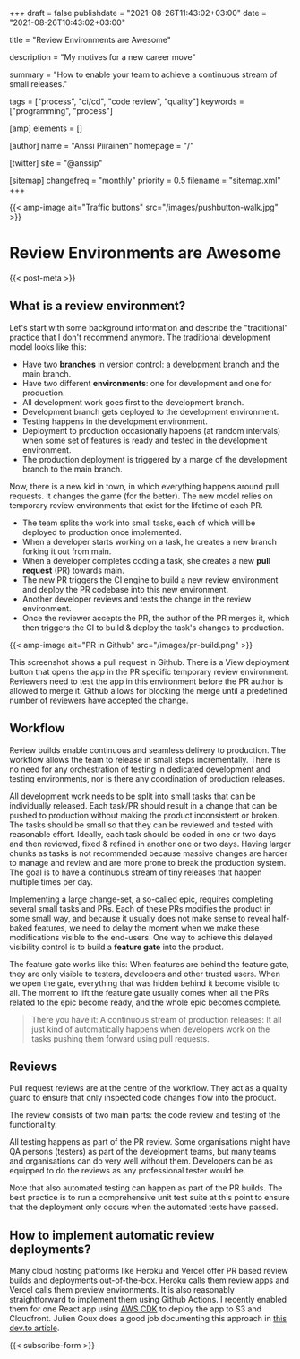 +++
draft = false
publishdate = "2021-08-26T11:43:02+03:00"
date = "2021-08-26T10:43:02+03:00"

title = "Review Environments are Awesome"

description = "My motives for a new career move"

summary = "How to enable your team to achieve a continuous stream of small releases."

tags = ["process", "ci/cd", "code review", "quality"]
keywords = ["programming", "process"]

[amp]
    elements = []

[author]
    name = "Anssi Piirainen"
    homepage = "/"

[twitter]
    site = "@anssip"

[sitemap]
    changefreq = "monthly"
    priority = 0.5
    filename = "sitemap.xml"
+++

{{< amp-image alt="Traffic buttons" src="/images/pushbutton-walk.jpg" >}}

# Review Environments are Awesome

{{< post-meta >}}

## What is a review environment?

Let's start with some background information and describe the "traditional" practice that I don't recommend anymore. The traditional development model looks like this:

* Have two **branches** in version control: a development branch and the main branch.
* Have two different **environments**: one for development and one for production.
* All development work goes first to the development branch.
* Development branch gets deployed to the development environment.
* Testing happens in the development environment.
* Deployment to production occasionally happens (at random intervals) when some set of features is ready and tested in the development environment.
* The production deployment is triggered by a marge of the development branch to the main branch.

Now, there is a new kid in town, in which everything happens around pull requests. It changes the game (for the better). The new model relies on temporary review environments that exist for the lifetime of each PR.

* The team splits the work into small tasks, each of which will be deployed to production once implemented.
* When a developer starts working on a task, he creates a new branch forking it out from main.
* When a developer completes coding a task, she creates a new **pull request** (PR) towards main.
* The new PR triggers the CI engine to build a new review environment and deploy the PR codebase into this new environment.
* Another developer reviews and tests the change in the review environment.
* Once the reviewer accepts the PR, the author of the PR merges it, which then triggers the CI to build & deploy the task's changes to production.

{{< amp-image alt="PR in Github" src="/images/pr-build.png" >}}

This screenshot shows a pull request in Github. There is a View deployment button that opens the app in the PR specific temporary review environment. Reviewers need to test the app in this environment before the PR author is allowed to merge it. Github allows for blocking the merge until a predefined number of reviewers have accepted the change.

## Workflow

Review builds enable continuous and seamless delivery to production. The workflow allows the team to release in small steps incrementally. There is no need for any orchestration of testing in dedicated development and testing environments, nor is there any coordination of production releases.

All development work needs to be split into small tasks that can be individually released. Each task/PR should result in a change that can be pushed to production without making the product inconsistent or broken. The tasks should be small so that they can be reviewed and tested with reasonable effort. Ideally, each task should be coded in one or two days and then reviewed, fixed & refined in another one or two days. Having larger chunks as tasks is not recommended because massive changes are harder to manage and review and are more prone to break the production system. The goal is to have a continuous stream of tiny releases that happen multiple times per day.

Implementing a large change-set, a so-called epic, requires completing several small tasks and PRs. Each of these PRs modifies the product in some small way, and because it usually does not make sense to reveal half-baked features, we need to delay the moment when we make these modifications visible to the end-users. One way to achieve this delayed visibility control is to build a **feature gate** into the product.

The feature gate works like this: When features are behind the feature gate, they are only visible to testers, developers and other trusted users. When we open the gate, everything that was hidden behind it become visible to all. The moment to lift the feature gate usually comes when all the PRs related to the epic become ready, and the whole epic becomes complete.

> There you have it: A continuous stream of production releases: It all just kind of automatically happens when developers work on the tasks pushing them forward using pull requests.

## Reviews

Pull request reviews are at the centre of the workflow. They act as a quality guard to ensure that only inspected code changes flow into the product.

The review consists of two main parts: the code review and testing of the functionality.

All testing happens as part of the PR review. Some organisations might have QA persons (testers) as part of the development teams, but many teams and organisations can do very well without them. Developers can be as equipped to do the reviews as any professional tester would be.

Note that also automated testing can happen as part of the PR builds. The best practice is to run a comprehensive unit test suite at this point to ensure that the deployment only occurs when the automated tests have passed.

## How to implement automatic review deployments?

Many cloud hosting platforms like Heroku and Vercel offer PR based review builds and deployments out-of-the-box. Heroku calls them review apps and Vercel calls them preview environments.
It is also reasonably straightforward to implement them using Github Actions. I recently enabled them for one React app using [AWS CDK](https://aws.amazon.com/cdk/) to deploy the app to S3 and Cloudfront. Julien Goux does a good job documenting this approach in [this dev.to article](https://dev.to/jgoux/preview-environments-per-pull-request-using-aws-cdk-and-github-actions-bfi).

{{< subscribe-form >}}
